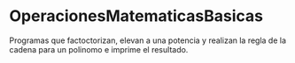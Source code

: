 # OperacionesMatematicasBasicas

Programas que factoctorizan, elevan a una potencia y realizan la regla de la cadena para un polinomo e imprime el resultado.

